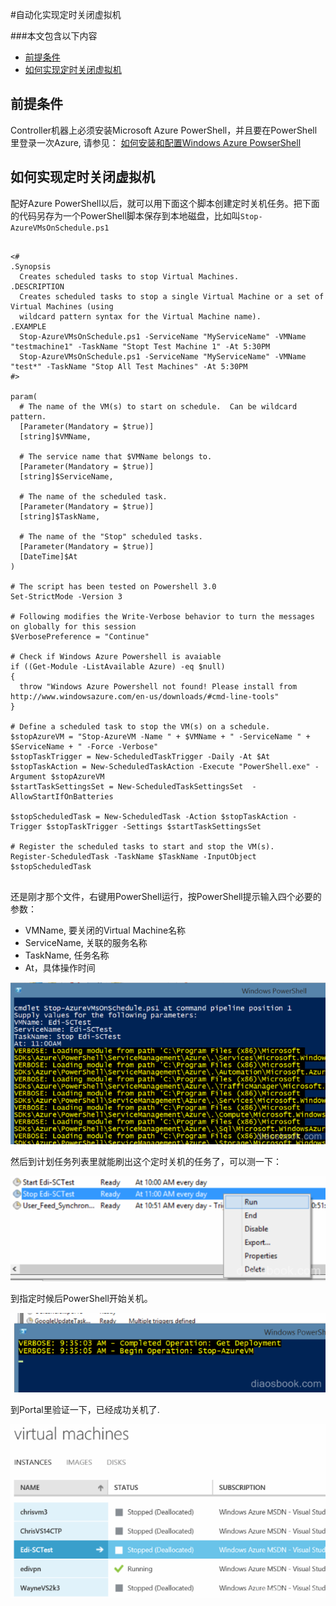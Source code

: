 <properties 
	pageTitle="自动化实现定时关闭虚拟机" 
	description="在虚拟机中配置如何定时关闭虚拟机" 
	services="virtual machine" 
	documentationCenter="" 
	authors=""
	manager="" 
	editor=""/>
<tags ms.service="virtual machine" ms.date="" wacn.date="12/18/2015"/>


#自动化实现定时关闭虚拟机

###本文包含以下内容

* [前提条件](#prerequisite)
* [如何实现定时关闭虚拟机](#operation)

 
## <a id="prerequisite"></a>前提条件
Controller机器上必须安装Microsoft Azure PowerShell，并且要在PowerShell里登录一次Azure, 请参见： [如何安装和配置Windows Azure PowserShell](http://www.windowsazure.cn/documentation/articles/powershell-install-configure)

## <a id="operation"></a>如何实现定时关闭虚拟机
配好Azure PowerShell以后，就可以用下面这个脚本创建定时关机任务。把下面的代码另存为一个PowerShell脚本保存到本地磁盘，比如叫`Stop-AzureVMsOnSchedule.ps1`

<pre><code>
<#
.Synopsis
  Creates scheduled tasks to stop Virtual Machines.
.DESCRIPTION
  Creates scheduled tasks to stop a single Virtual Machine or a set of Virtual Machines (using
  wildcard pattern syntax for the Virtual Machine name).
.EXAMPLE
  Stop-AzureVMsOnSchedule.ps1 -ServiceName "MyServiceName" -VMName "testmachine1" -TaskName "Stopt Test Machine 1" -At 5:30PM
  Stop-AzureVMsOnSchedule.ps1 -ServiceName "MyServiceName" -VMName "test*" -TaskName "Stop All Test Machines" -At 5:30PM
#>

param(
  # The name of the VM(s) to start on schedule.  Can be wildcard pattern.
  [Parameter(Mandatory = $true)] 
  [string]$VMName,

  # The service name that $VMName belongs to.
  [Parameter(Mandatory = $true)] 
  [string]$ServiceName,

  # The name of the scheduled task.
  [Parameter(Mandatory = $true)] 
  [string]$TaskName,

  # The name of the "Stop" scheduled tasks.
  [Parameter(Mandatory = $true)] 
  [DateTime]$At
)

# The script has been tested on Powershell 3.0
Set-StrictMode -Version 3

# Following modifies the Write-Verbose behavior to turn the messages on globally for this session
$VerbosePreference = "Continue"

# Check if Windows Azure Powershell is avaiable
if ((Get-Module -ListAvailable Azure) -eq $null)
{
  throw "Windows Azure Powershell not found! Please install from http://www.windowsazure.com/en-us/downloads/#cmd-line-tools"
}

# Define a scheduled task to stop the VM(s) on a schedule.
$stopAzureVM = "Stop-AzureVM -Name " + $VMName + " -ServiceName " + $ServiceName + " -Force -Verbose"
$stopTaskTrigger = New-ScheduledTaskTrigger -Daily -At $At
$stopTaskAction = New-ScheduledTaskAction -Execute "PowerShell.exe" -Argument $stopAzureVM
$startTaskSettingsSet = New-ScheduledTaskSettingsSet  -AllowStartIfOnBatteries 
 
$stopScheduledTask = New-ScheduledTask -Action $stopTaskAction -Trigger $stopTaskTrigger -Settings $startTaskSettingsSet

# Register the scheduled tasks to start and stop the VM(s).
Register-ScheduledTask -TaskName $TaskName -InputObject $stopScheduledTask 

</code></pre>

还是刚才那个文件，右键用PowerShell运行，按PowerShell提示输入四个必要的参数：

* VMName, 要关闭的Virtual Machine名称
* ServiceName, 关联的服务名称
* TaskName, 任务名称
* At，具体操作时间

![](./media/aog-virtual-machine-how-to-turn-off-vm-automatically/powershell-add-parameter.png)

 
然后到计划任务列表里就能刷出这个定时关机的任务了，可以测一下：

![](./media/aog-virtual-machine-how-to-turn-off-vm-automatically/powershell-add-task-to-system.png)
 
到指定时候后PowerShell开始关机。

![](./media/aog-virtual-machine-how-to-turn-off-vm-automatically/powershell-turn-down-vm.png)
 
到Portal里验证一下，已经成功关机了.
 

![](./media/aog-virtual-machine-how-to-turn-off-vm-automatically/powershell-turn-down-result.png)